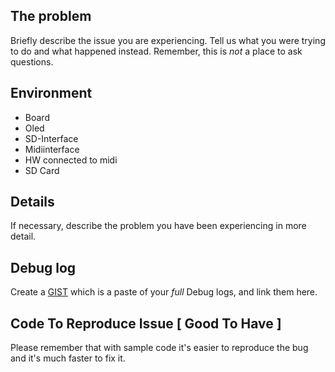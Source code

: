 ## The problem

Briefly describe the issue you are experiencing. Tell us what you were trying to do and what happened instead. Remember, this is _not_ a place to ask questions.

## Environment

* Board
* Oled
* SD-Interface
* Midiinterface
* HW connected to midi 
* SD Card

## Details

If necessary, describe the problem you have been experiencing in more detail.

## Debug log

Create a [GIST](https://gist.github.com) which is a paste of your _full_ Debug logs, and link them here. 


## Code To Reproduce Issue [ Good To Have ]

Please remember that with sample code it's easier to reproduce the bug and it's much faster to fix it.

